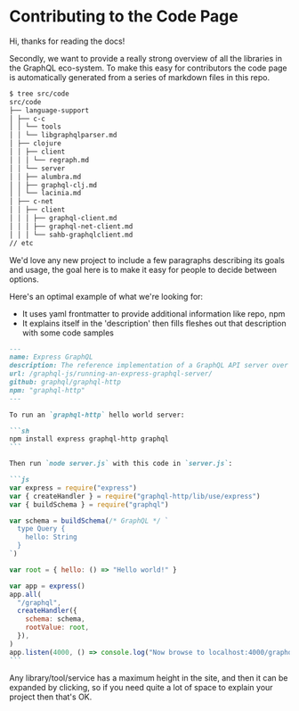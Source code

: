 # Contributing to the Code Page

Hi, thanks for reading the docs!

Secondly, we want to provide a really strong overview of all the libraries in the GraphQL eco-system. To make this
easy for contributors the code page is automatically generated from a series of markdown files in this repo.

```sh
$ tree src/code
src/code
├── language-support
│ ├── c-c
│ │ └── tools
│ │ └── libgraphqlparser.md
│ ├── clojure
│ │ ├── client
│ │ │ └── regraph.md
│ │ └── server
│ │ ├── alumbra.md
│ │ ├── graphql-clj.md
│ │ └── lacinia.md
│ ├── c-net
│ │ ├── client
│ │ │ ├── graphql-client.md
│ │ │ ├── graphql-net-client.md
│ │ │ └── sahb-graphqlclient.md
// etc
```

We'd love any new project to include a few paragraphs describing its goals and usage, the goal here is to make it easy for people to decide between options.

Here's an optimal example of what we're looking for:

- It uses yaml frontmatter to provide additional information like repo, npm
- It explains itself in the 'description' then fills fleshes out that description with some code samples

````md
---
name: Express GraphQL
description: The reference implementation of a GraphQL API server over an Express webserver. You can use this to run GraphQL in conjunction with a regular Express webserver, or as a standalone GraphQL server.
url: /graphql-js/running-an-express-graphql-server/
github: graphql/graphql-http
npm: "graphql-http"
---

To run an `graphql-http` hello world server:

```sh
npm install express graphql-http graphql
```

Then run `node server.js` with this code in `server.js`:

```js
var express = require("express")
var { createHandler } = require("graphql-http/lib/use/express")
var { buildSchema } = require("graphql")

var schema = buildSchema(/* GraphQL */ `
  type Query {
    hello: String
  }
`)

var root = { hello: () => "Hello world!" }

var app = express()
app.all(
  "/graphql",
  createHandler({
    schema: schema,
    rootValue: root,
  }),
)
app.listen(4000, () => console.log("Now browse to localhost:4000/graphql"))
```
````

Any library/tool/service has a maximum height in the site, and then it can be expanded by clicking, so if you need quite a lot of space to explain your project then that's OK.

